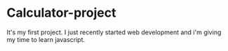 # Calculator-project
It's my first project.
I just recently started web development and i'm giving my time to learn javascript.
